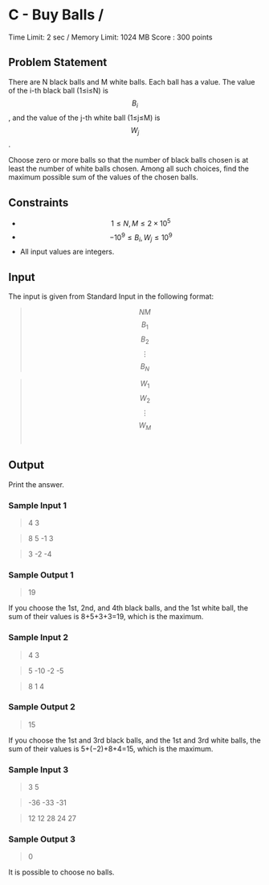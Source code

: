 # C - Buy Balls  / 

Time Limit: 2 sec / Memory Limit: 1024 MB
Score : 300 points

## Problem Statement
There are N black balls and M white balls.
Each ball has a value. The value of the i-th black ball (1≤i≤N) is $$B_i$$, and the value of the j-th white ball (1≤j≤M) is $$W_j$$.

Choose zero or more balls so that the number of black balls chosen is at least the number of white balls chosen. Among all such choices, find the maximum possible sum of the values of the chosen balls.


## Constraints
* $$1≤N,M≤2×10^5$$
* $$−10^9≤B_i,W_j≤10^9$$
* All input values are integers.


## Input
The input is given from Standard Input in the following format:

> $$N M$$
> $$B_1$$
> $$B_2$$
> $$⋮$$
> $$B_N$$
 
> $$W_1$$
> $$W_2$$
> $$⋮$$
> $$W_M$$​
 
## Output
Print the answer.


### Sample Input 1
> 4 3

> 8 5 -1 3

> 3 -2 -4

### Sample Output 1
> 19

If you choose the 1st, 2nd, and 4th black balls, and the 1st white ball, the sum of their values is 8+5+3+3=19, which is the maximum.

### Sample Input 2
> 4 3

> 5 -10 -2 -5

> 8 1 4

### Sample Output 2
> 15

If you choose the 1st and 3rd black balls, and the 1st and 3rd white balls, the sum of their values is 5+(−2)+8+4=15, which is the maximum.

### Sample Input 3
> 3 5

> -36 -33 -31

> 12 12 28 24 27

### Sample Output 3
> 0

It is possible to choose no balls.